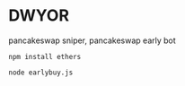# DWYOR

pancakeswap sniper, pancakeswap early bot



```
npm install ethers

node earlybuy.js
	
```


